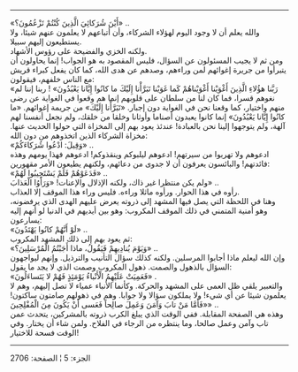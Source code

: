 ------------------------------------------------------------------------

«أَيْنَ شُرَكائِيَ الَّذِينَ كُنْتُمْ تَزْعُمُونَ؟» ..  
والله يعلم أن لا وجود اليوم لهؤلاء الشركاء، وأن أتباعهم لا يعلمون عنهم
شيئا، ولا يستطيعون إليهم سبيلا.  
ولكنه الخزي والفضيحة على رؤوس الأشهاد.  
ومن ثم لا يجيب المسئولون عن السؤال، فليس المقصود به هو الجواب! إنما
يحاولون أن يتبرأوا من جريرة إغوائهم لمن وراءهم، وصدهم عن هدى الله، كما
كان يفعل كبراء قريش مع الناس خلفهم، فيقولون:  
«رَبَّنا هؤُلاءِ الَّذِينَ أَغْوَيْنا أَغْوَيْناهُمْ كَما غَوَيْنا تَبَرَّأْنا إِلَيْكَ ما كانُوا إِيَّانا
يَعْبُدُونَ» ! ربنا إننا لم نغوهم قسرا، فما كان لنا من سلطان على قلوبهم إنما
هم وقعوا في الغواية عن رضى منهم واختيار، كما وقعنا نحن في الغواية دون
إجبار. «تَبَرَّأْنا إِلَيْكَ» من جريمة إغوائهم. «ما كانُوا إِيَّانا يَعْبُدُونَ» إنما
كانوا يعبدون أصناما وأوثانا وخلقا من خلقك، ولم نجعل أنفسنا لهم آلهة، ولم
يتوجهوا إلينا نحن بالعبادة! عندئذ يعود بهم إلى المخزاة التي حولوا الحديث
عنها. مخزاة الشركاء الذين اتخذوهم من دون الله:  
«وَقِيلَ: ادْعُوا شُرَكاءَكُمْ» ..  
ادعوهم ولا تهربوا من سيرتهم! ادعوهم ليلبوكم وينقذوكم! ادعوهم فهذا يومهم
وهذه فائدتهم! والبائسون يعرفون أن لا جدوى من دعائهم، ولكنهم يطيعون الأمر
مقهورين:  
«فَدَعَوْهُمْ فَلَمْ يَسْتَجِيبُوا لَهُمْ» ..  
ولم يكن منتظرا غير ذاك، ولكنه الإذلال والإعنات! «وَرَأَوُا الْعَذابَ» ..  
رأوه في هذا الحوار. ورأوه ماثلا وراءه. فليس وراء هذا الموقف إلا
العذاب.  
وهنا في اللحظة التي يصل فيها المشهد إلى ذروته يعرض عليهم الهدى الذي
يرفضونه، وهو أمنية المتمني في ذلك الموقف المكروب: وهو بين أيديهم في
الدنيا لو أنهم إليه يسارعون:  
«لَوْ أَنَّهُمْ كانُوا يَهْتَدُونَ» ..  
ثم يعود بهم إلى ذلك المشهد المكروب:  
«وَيَوْمَ يُنادِيهِمْ فَيَقُولُ، ماذا أَجَبْتُمُ الْمُرْسَلِينَ؟» ..  
وإن الله ليعلم ماذا أجابوا المرسلين. ولكنه كذلك سؤال التأنيب والترذيل.
وإنهم ليواجهون السؤال بالذهول والصمت. ذهول المكروب وصمت الذي لا يجد ما
يقول:  
«فَعَمِيَتْ عَلَيْهِمُ الْأَنْباءُ يَوْمَئِذٍ فَهُمْ لا يَتَساءَلُونَ» .  
والتعبير يلقي ظل العمى على المشهد والحركة. وكأنما الأنباء عمياء لا تصل
إليهم، وهم لا يعلمون شيئا عن أي شيء! ولا يملكون سؤالا ولا جوابا. وهم في
ذهولهم صامتون ساكتون! «فَأَمَّا مَنْ تابَ وَآمَنَ وَعَمِلَ صالِحاً فَعَسى أَنْ يَكُونَ مِنَ
الْمُفْلِحِينَ» ..  
وهذه هي الصفحة المقابلة. ففي الوقت الذي يبلغ الكرب ذروته بالمشركين،
يتحدث عمن تاب وآمن وعمل صالحا، وما ينتظره من الرجاء في الفلاح. ولمن شاء
أن يختار. وفي الوقت فسحة للاختيار!

------------------------------------------------------------------------

الجزء: 5 ¦ الصفحة: 2706
